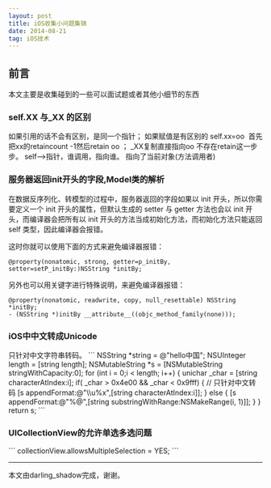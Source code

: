 ```yaml
---
layout: post
title: iOS收集小问题集锦
date: 2014-08-21
tag: iOS技术
---             
```


<h2>前言</h2>
本文主要是收集碰到的一些可以面试题或者其他小细节的东西

           
<h3>self.XX 与_XX 的区别</h3>
如果引用的话不会有区别，是同一个指针； 如果赋值是有区别的 self.xx=oo  首先把xx的retaincount -1然后retain oo ； _XX复制直接指向oo 不存在retain这一步步。 self—>指针，谁调用，指向谁。 指向了当前对象(方法调用者)

<h3>服务器返回init开头的字段,Model类的解析</h3>
在数据反序列化、转模型的过程中，服务器返回的字段如果以 init 开头，所以你需要定义一个 init 开头的属性，但默认生成的 setter 与 getter 方法也会以 init 开头，而编译器会把所有以 init 开头的方法当成初始化方法，而初始化方法只能返回 self 类型，因此编译器会报错。

这时你就可以使用下面的方式来避免编译器报错：
```
@property(nonatomic, strong, getter=p_initBy, setter=setP_initBy:)NSString *initBy;
```
另外也可以用关键字进行特殊说明，来避免编译器报错：
```
@property(nonatomic, readwrite, copy, null_resettable) NSString *initBy;
- (NSString *)initBy __attribute__((objc_method_family(none)));
```
<h3>iOS中中文转成Unicode</h3>
只针对中文字符串转码。
```
	NSString *string = @"hello中国";
    NSUInteger length = [string length];
    NSMutableString *s = [NSMutableString stringWithCapacity:0];
    for (int i = 0;i < length; i++)
    {
        unichar _char = [string characterAtIndex:i];
        if( _char > 0x4e00 && _char < 0x9fff) {	// 只针对中文转码
            [s appendFormat:@"\\u%x",[string characterAtIndex:i]];
        } else {
            [s appendFormat:@"%@",[string substringWithRange:NSMakeRange(i, 1)]];
        }
    }
    return s;
```
<h3>UICollectionView的允许单选多选问题</h3>
```
    collectionView.allowsMultipleSelection = YES;
```

-------------------------------
本文由darling_shadow完成，谢谢。
 
 
